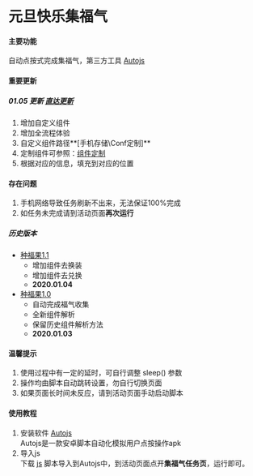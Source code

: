 # 元旦快乐集福气

#### 主要功能  
自动点按式完成集福气，第三方工具 [Autojs](../../apk)

#### 重要更新
##### 01.05 更新 [直达更新](./release/种福果2.0.js)
1. 增加自定义组件
2. 增加全流程体验
3. 自定义组件路径**[手机存储\Conf定制\]**
4. 定制组件可参照：[组件定制](https://github.com/Rukawalee/Scripts/tree/master/taobao/2019/11.11/custom)
5. 根据对应的信息，填充到对应的位置

#### 存在问题
1. 手机网络导致任务刷新不出来，无法保证100%完成
2. 如任务未完成请到活动页面**再次运行**

##### 历史版本
* [种福果1.1](./release/history/种福果1.1.js)
	+ 增加组件去换装
	+ 增加组件去兑换
	+ **2020.01.04**
* [种福果1.0](./release/history/种福果1.0.js)
    + 自动完成福气收集
    + 全新组件解析
    + 保留历史组件解析方法
    + **2020.01.03**

#### 温馨提示
1. 使用过程中有一定的延时，可自行调整 <kdb> sleep() </kbd> 参数
2. 操作均由脚本自动跳转设置，勿自行切换页面
3. 如果页面长时间未反应，请到活动页面手动启动脚本

#### 使用教程
1. 安装软件 [Autojs](../../apk)  
Autojs是一款安卓脚本自动化模拟用户点按操作apk
2. 导入js  
下载 [js](release) 脚本导入到Autojs中，到活动页面点开**集福气任务页**，运行即可。